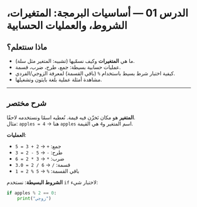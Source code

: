 # الدرس 01 — أساسيات البرمجة: المتغيرات، الشروط، والعمليات الحسابية

## ماذا سنتعلم؟
- ما هي **المتغيرات** وكيف نسمّيها (تشبيه: المتغير مثل سلة).
- عمليات حسابية بسيطة: جمع، طرح، ضرب، قسمة.
- كيفية اختبار شرط بسيط باستخدام `%` (باقي القسمة) لمعرفة الزوجي/الفردي.
- مشاهدة أمثلة عملية بلغة بايثون وتشغيلها.

---

## شرح مختصر
**المتغير** هو مكان نَخزّن فيه قيمة. نُعطيه اسمًا ونستخدمه لاحقًا.  
مثال: `apples = 4` → هنا `apples` اسم المتغير و`4` هي القيمة.

**العمليات**:  
- جمع: `+` → `2 + 3 = 5`  
- طرح: `-` → `5 - 2 = 3`  
- ضرب: `*` → `3 * 2 = 6`  
- قسمة: `/` → `6 / 2 = 3.0`  
- باقي القسمة: `%` → `5 % 2 = 1`

**الشروط البسيطة**: نستخدم `if` لاختبار شيء:
```python
if apples % 2 == 0:
    print("زوجي")
